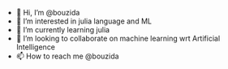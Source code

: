 - 👋 Hi, I’m @bouzida
- 👀 I’m interested in julia language and ML
- 🌱 I’m currently learning julia
- 💞️ I’m looking to collaborate on machine learning wrt Artificial Intelligence
- 📫 How to reach me @bouzida

<!---
bouzida/bouzida is a ✨ special ✨ repository because its `README.md` (this file) appears on your GitHub profile.
You can click the Preview link to take a look at your changes.
--->
